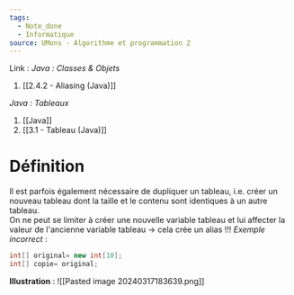 ```yaml
---
tags:
  - Note_done
  - Informatique
source: UMons - Algorithme et programmation 2
---
```


Link :
_Java : Classes & Objets_
1. [[2.4.2 - Aliasing (Java)]]

_Java : Tableaux_
1. [[Java]]
2. [[3.1 - Tableau (Java)]]

# Définition
Il est parfois également nécessaire de dupliquer un tableau, i.e. créer un nouveau tableau dont la taille et le contenu sont identiques à un autre tableau. 
\
On ne peut se limiter à créer une nouvelle variable tableau et lui affecter la valeur de l'ancienne variable tableau → cela crée un alias !!!
_Exemple incorrect_ :
```java
int[] original= new int[10]; 
int[] copie= original;
```
**Illustration** : ![[Pasted image 20240317183639.png]]
